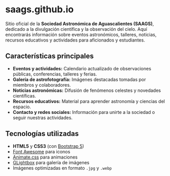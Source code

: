 # saags.github.io

Sitio oficial de la **Sociedad Astronómica de Aguascalientes (SAAGS)**, dedicado a la divulgación científica y la observación del cielo. Aquí encontrarás información sobre eventos astronómicos, talleres, noticias, recursos educativos y actividades para aficionados y estudiantes.

## Características principales

- **Eventos y actividades:** Calendario actualizado de observaciones públicas, conferencias, talleres y ferias.
- **Galería de astrofotografía:** Imágenes destacadas tomadas por miembros y colaboradores.
- **Noticias astronómicas:** Difusión de fenómenos celestes y novedades científicas.
- **Recursos educativos:** Material para aprender astronomía y ciencias del espacio.
- **Contacto y redes sociales:** Información para unirte a la sociedad o seguir nuestras actividades.
<!---## Estructura del proyecto-->

## Tecnologías utilizadas

- **HTML5** y **CSS3** (con [Bootstrap 5](https://getbootstrap.com/))
- [Font Awesome](https://fontawesome.com/) para iconos
- [Animate.css](https://animate.style/) para animaciones
- [GLightbox](https://glightbox.mcstudios.com.mx/) para galería de imágenes
- Imágenes optimizadas en formato `.jpg` y `.webp`
